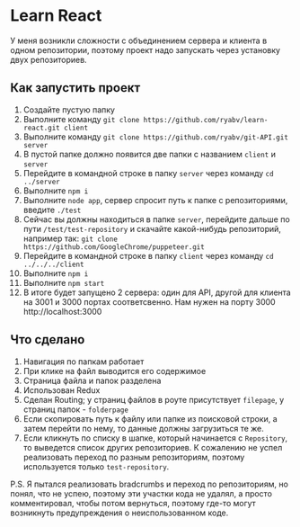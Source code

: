 # Learn React

У меня возникли сложности с объединением сервера и клиента в одном репозитории, поэтому проект надо запускать через установку двух репозиториев.

## Как запустить проект

1. Создайте пустую папку
2. Выполните команду ```git clone https://github.com/ryabv/learn-react.git client```
3. Выполните команду ```git clone https://github.com/ryabv/git-API.git server```
4. В пустой папке должно появится две папки с названием ```client``` и ```server```
5. Перейдите в командной строке в папку ```server``` через команду ```cd ../server```
6. Выполните ```npm i```
7. Выполните ```node app```, сервер спросит путь к папке с репозиториями, введите ```./test```
8. Сейчас вы должны находиться в папке ```server```, перейдите дальше по пути ```/test/test-repository``` и скачайте какой-нибудь репозиторий, например так: ```git clone https://github.com/GoogleChrome/puppeteer.git```
9. Перейдите в командной строке в папку ```client``` через команду ```cd ../../../client```
10. Выполните ```npm i```
11. Выполните ```npm start```
12. В итоге будет запущено 2 сервера: один для API, другой для клиента на 3001 и 3000 портах соответсвенно. Нам нужен на порту 3000 http://localhost:3000

## Что сделано

1. Навигация по папкам работает
2. При клике на файл выводится его содержимое
3. Страница файла и папок разделена
4. Использован Redux
5. Сделан Routing; у страниц файлов в роуте присутствует ```filepage```, у страниц папок - ```folderpage```
6. Если скопировать путь к файлу или папке из поисковой строки, а затем перейти по нему, то данные должны загрузиться те же.
7. Если кликнуть по списку в шапке, который начинается с ```Repository```, то выведется список других репозиториев. К сожалению не успел реализовать переход по разным репозиториям, поэтому используется только ```test-repository```.


P.S. Я пытался реализовать bradcrumbs и переход по репозиториям, но понял, что не успею, поэтому эти участки кода не удалял, а просто комментировал, чтобы потом вернуться, поэтому где-то могут возникнуть предупреждения о неиспользованном коде.
